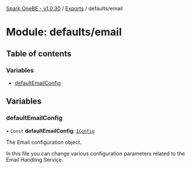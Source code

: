 [Spark OneBE - v1.0.30](../README.md) / [Exports](../modules.md) / defaults/email

# Module: defaults/email

## Table of contents

### Variables

- [defaultEmailConfig](defaults_email.md#defaultemailconfig)

## Variables

### defaultEmailConfig

• `Const` **defaultEmailConfig**: [`IConfig`](../interfaces/System_IConfig.IConfig.md)

The Email configuration object.

In this file you can change various configuration parameters related to the
Email Handling Service.
